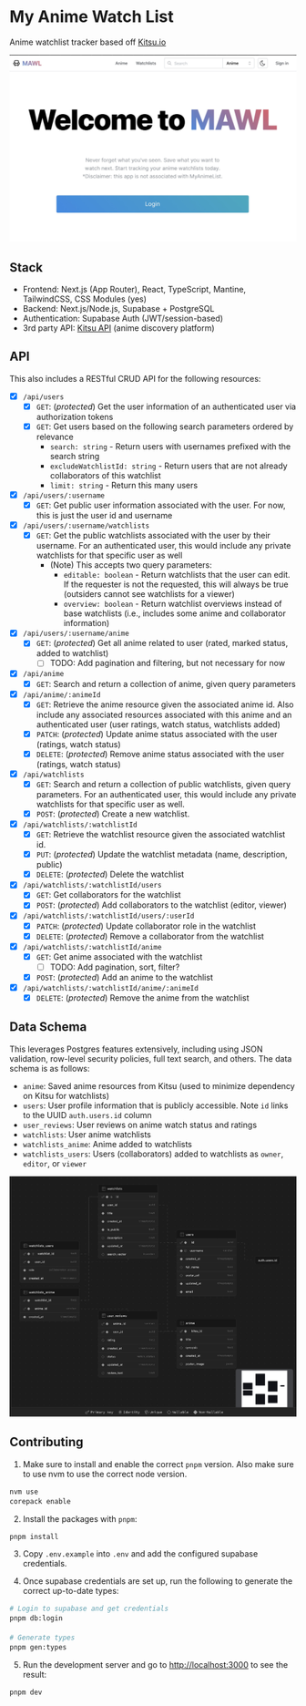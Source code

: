 # My Anime Watch List

Anime watchlist tracker based off [Kitsu.io](https://kitsu.io/explore/anime)

![Homepage](public/homepage.jpg)

## Stack

- Frontend: Next.js (App Router), React, TypeScript, Mantine, TailwindCSS, CSS Modules (yes)
- Backend: Next.js/Node.js, Supabase + PostgreSQL
- Authentication: Supabase Auth (JWT/session-based)
- 3rd party API: [Kitsu API](https://kitsu.docs.apiary.io/#) (anime discovery platform)

## API

This also includes a RESTful CRUD API for the following resources:

- [x] `/api/users`
  - [x] `GET`: (_protected_) Get the user information of an authenticated user via authorization tokens
  - [x] `GET`: Get users based on the following search parameters ordered by relevance
    - `search: string` - Return users with usernames prefixed with the search string
    - `excludeWatchlistId: string` - Return users that are not already collaborators of this watchlist
    - `limit: string` - Return this many users
- [x] `/api/users/:username`
  - [x] `GET`: Get public user information associated with the user. For now, this is just the user id and username
- [x] `/api/users/:username/watchlists`
  - [x] `GET`: Get the public watchlists associated with the user by their username. For an authenticated user, this would include any private watchlists for that specific user as well
    - (Note) This accepts two query parameters:
      - `editable: boolean` - Return watchlists that the user can edit.
        If the requester is not the requested, this will always be true (outsiders cannot see watchlists for a viewer)
      - `overview: boolean` - Return watchlist overviews instead of base watchlists (i.e., includes some anime and collaborator information)
- [x] `/api/users/:username/anime`
  - [x] `GET`: (_protected_) Get all anime related to user (rated, marked status, added to watchlist)
    - [ ] TODO: Add pagination and filtering, but not necessary for now
- [x] `/api/anime`
  - [x] `GET`: Search and return a collection of anime, given query parameters
- [x] `/api/anime/:animeId`
  - [x] `GET`: Retrieve the anime resource given the associated anime id. Also include any associated resources associated with this anime and an authenticated user (user ratings, watch status, watchlists added)
  - [x] `PATCH`: (_protected_) Update anime status associated with the user (ratings, watch status)
  - [x] `DELETE`: (_protected_) Remove anime status associated with the user (ratings, watch status)
- [x] `/api/watchlists`
  - [x] `GET`: Search and return a collection of public watchlists, given query parameters. For an authenticated user, this would include any private watchlists for that specific user as well.
  - [x] `POST`: (_protected_) Create a new watchlist.
- [x] `/api/watchlists/:watchlistId`
  - [x] `GET`: Retrieve the watchlist resource given the associated watchlist id.
  - [x] `PUT`: (_protected_) Update the watchlist metadata (name, description, public)
  - [x] `DELETE`: (_protected_) Delete the watchlist
- [x] `/api/watchlists/:watchlistId/users`
  - [x] `GET`: Get collaborators for the watchlist
  - [x] `POST`: (_protected_) Add collaborators to the watchlist (editor, viewer)
- [x] `/api/watchlists/:watchlistId/users/:userId`
  - [x] `PATCH`: (_protected_) Update collaborator role in the watchlist
  - [x] `DELETE`: (_protected_) Remove a collaborator from the watchlist
- [x] `/api/watchlists/:watchlistId/anime`
  - [x] `GET`: Get anime associated with the watchlist
    - [ ] TODO: Add pagination, sort, filter?
  - [x] `POST`: (_protected_) Add an anime to the watchlist
- [x] `/api/watchlists/:watchlistId/anime/:animeId`
  - [x] `DELETE`: (_protected_) Remove the anime from the watchlist

## Data Schema

This leverages Postgres features extensively, including using JSON validation, row-level security policies, full text search, and others. The data schema is as follows:

- `anime`: Saved anime resources from Kitsu (used to minimize dependency on Kitsu for watchlists)
- `users`: User profile information that is publicly accessible. Note `id` links to the UUID `auth.users.id` column
- `user_reviews`: User reviews on anime watch status and ratings
- `watchlists`: User anime watchlists
- `watchlists_anime`: Anime added to watchlists
- `watchlists_users`: Users (collaborators) added to watchlists as `owner`, `editor`, or `viewer`

![Schema](public/db-schema.jpg)

## Contributing

1. Make sure to install and enable the correct `pnpm` version. Also make sure to use nvm to use the correct node version.

```sh
nvm use
corepack enable
```

2. Install the packages with `pnpm`:

```sh
pnpm install
```

3. Copy `.env.example` into `.env` and add the configured supabase credentials.

4. Once supabase credentials are set up, run the following to generate the correct up-to-date types:

```sh
# Login to supabase and get credentials
pnpm db:login

# Generate types
pnpm gen:types
```

5. Run the development server and go to [http://localhost:3000](http://localhost:3000) to see the result:

```sh
pnpm dev
```
